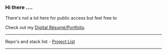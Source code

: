 
### Hi there ....

There's not a lot here for public access but feel free to

Check out my [Digital Résumé/Portfolio](https://sandfordae.github.io/).

***

Repo's and stack list - [Project List](https://github.com/SandfordAE/Aluminium)

***
